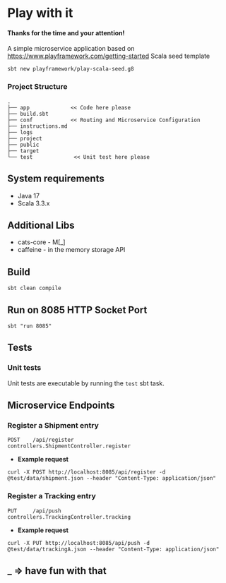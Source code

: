 # Play with it

#### Thanks for the time and your attention!

A simple microservice application based on https://www.playframework.com/getting-started
Scala seed template 
```
sbt new playframework/play-scala-seed.g8
```

### Project Structure
```
.
├── app             << Code here please
├── build.sbt
├── conf            << Routing and Microservice Configuration
├── instructions.md 
├── logs
├── project
├── public
├── target
└── test             << Unit test here please
```

## System requirements
* Java 17
* Scala 3.3.x

## Additional Libs
* cats-core - M[_] 
* caffeine  - in the memory storage API

## Build
```
sbt clean compile
```
## Run on 8085 HTTP Socket Port

```
sbt "run 8085"
```

## Tests

### Unit tests

Unit tests are executable by running the `test` sbt task.

## Microservice Endpoints
### Register a Shipment entry
```
POST    /api/register               controllers.ShipmentController.register
```
* **Example request** 
```
curl -X POST http://localhost:8085/api/register -d @test/data/shipment.json --header "Content-Type: application/json"
```
### Register a Tracking entry
```
PUT     /api/push                   controllers.TrackingController.tracking
```
* **Example request**
```
curl -X PUT http://localhost:8085/api/push -d @test/data/trackingA.json --header "Content-Type: application/json"
```

## _ => have fun with that
